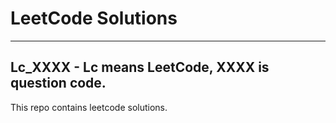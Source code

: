 # LeetCode Solutions
___
## Lc_XXXX - Lc means LeetCode, XXXX is question code.

This repo contains leetcode solutions.